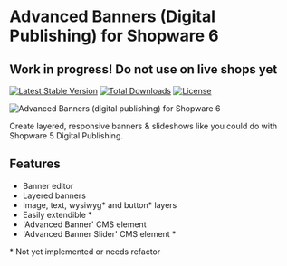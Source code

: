 # Advanced Banners (Digital Publishing) for Shopware 6
## Work in progress! Do not use on live shops yet

[![Latest Stable Version](https://poser.pugx.org/runelaenen/shopware6-advanced-banners/v)](//packagist.org/packages/runelaenen/shopware6-advanced-banners)
[![Total Downloads](https://poser.pugx.org/runelaenen/shopware6-advanced-banners/downloads)](//packagist.org/packages/runelaenen/shopware6-advanced-banners)
[![License](https://poser.pugx.org/runelaenen/shopware6-advanced-banners/license)](//packagist.org/packages/runelaenen/shopware6-advanced-banners)

![Advanced Banners (digital publishing) for Shopware 6](https://user-images.githubusercontent.com/3930922/93712896-ea9be300-fb58-11ea-94a5-e14f64b15448.png)

Create layered, responsive banners & slideshows like you could do with Shopware 5 Digital Publishing.

## Features
 - Banner editor
 - Layered banners
 - Image, text, wysiwyg* and button* layers
 - Easily extendible *
 - 'Advanced Banner' CMS element
 - 'Advanced Banner Slider' CMS element *
 
\* Not yet implemented or needs refactor
